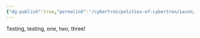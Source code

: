 ```yaml
---
{"dg-publish":true,"permalink":"/cybertron/polities-of-cybertron/iacon/","noteIcon":"default"}
---
```

  
Testing, testing, one, two, three! 
